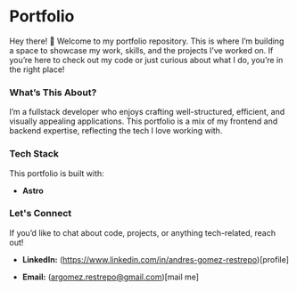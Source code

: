 # Portfolio

Hey there! 👋 Welcome to my portfolio repository. This is where I’m building a space to showcase my work, skills, and the projects I’ve worked on. If you’re here to check out my code or just curious about what I do, you’re in the right place!

### What’s This About?

I’m a fullstack developer who enjoys crafting well-structured, efficient, and visually appealing applications. This portfolio is a mix of my frontend and backend expertise, reflecting the tech I love working with.

### Tech Stack

This portfolio is built with:

- **Astro**

### Let's Connect

If you’d like to chat about code, projects, or anything tech-related, reach out!

- **LinkedIn:** (https://www.linkedin.com/in/andres-gomez-restrepo)[profile]

- **Email:** (argomez.restrepo@gmail.com)[mail me]
